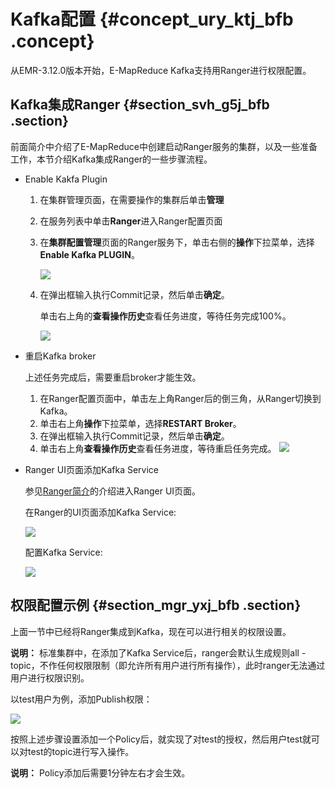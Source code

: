 # Kafka配置 {#concept_ury_ktj_bfb .concept}

从EMR-3.12.0版本开始，E-MapReduce Kafka支持用Ranger进行权限配置。

## Kafka集成Ranger {#section_svh_g5j_bfb .section}

前面简介中介绍了E-MapReduce中创建启动Ranger服务的集群，以及一些准备工作，本节介绍Kafka集成Ranger的一些步骤流程。

-   Enable Kakfa Plugin
    1.  在集群管理页面，在需要操作的集群后单击**管理**
    2.  在服务列表中单击**Ranger**进入Ranger配置页面
    3.  在**集群配置管理**页面的Ranger服务下，单击右侧的**操作**下拉菜单，选择**Enable Kafka PLUGIN**。

        ![](http://static-aliyun-doc.oss-cn-hangzhou.aliyuncs.com/assets/img/17952/154294520711548_zh-CN.png)

    4.  在弹出框输入执行Commit记录，然后单击**确定**。

        单击右上角的**查看操作历史**查看任务进度，等待任务完成100%。

        ![](http://static-aliyun-doc.oss-cn-hangzhou.aliyuncs.com/assets/img/17952/154294520711549_zh-CN.png)

-   重启Kafka broker

    上述任务完成后，需要重启broker才能生效。

    1.  在Ranger配置页面中，单击左上角Ranger后的倒三角，从Ranger切换到Kafka。
    2.  单击右上角**操作**下拉菜单，选择**RESTART Broker**。
    3.  在弹出框输入执行Commit记录，然后单击**确定**。
    4.  单击右上角**查看操作历史**查看任务进度，等待重启任务完成。
    ![](http://static-aliyun-doc.oss-cn-hangzhou.aliyuncs.com/assets/img/17952/154294520711556_zh-CN.png)

-   Ranger UI页面添加Kafka Service

    参见[Ranger简介](intl.zh-CN/用户指南/组件授权/RANGER/Ranger简介.md#)的介绍进入Ranger UI页面。

    在Ranger的UI页面添加Kafka Service:

    ![](http://static-aliyun-doc.oss-cn-hangzhou.aliyuncs.com/assets/img/17952/154294520711560_zh-CN.png)

    配置Kafka Service:

    ![](http://static-aliyun-doc.oss-cn-hangzhou.aliyuncs.com/assets/img/17952/154294520811561_zh-CN.png)


## 权限配置示例 {#section_mgr_yxj_bfb .section}

上面一节中已经将Ranger集成到Kafka，现在可以进行相关的权限设置。

**说明：** 标准集群中，在添加了Kafka Service后，ranger会默认生成规则all - topic，不作任何权限限制（即允许所有用户进行所有操作），此时ranger无法通过用户进行权限识别。

以test用户为例，添加Publish权限：

![](http://static-aliyun-doc.oss-cn-hangzhou.aliyuncs.com/assets/img/17952/154294520811563_zh-CN.png)

按照上述步骤设置添加一个Policy后，就实现了对test的授权，然后用户test就可以对test的topic进行写入操作。

**说明：** Policy添加后需要1分钟左右才会生效。

